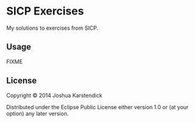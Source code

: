 # SICP Exercises

My solutions to exercises from SICP.

## Usage

FIXME

## License

Copyright © 2014 Joshua Karstendick

Distributed under the Eclipse Public License either version 1.0 or (at
your option) any later version.
